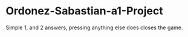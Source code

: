 # Ordonez-Sabastian-a1-Project

Simple 1, and 2 answers, pressing anything else does closes the game.
